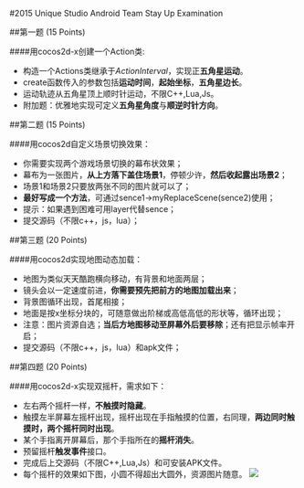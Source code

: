 #2015 Unique Studio Android Team Stay Up Examination

##第一题 (15 Points)

####用cocos2d-x创建一个Action类:

 * 构造一个Actions类继承于*ActionInterval*，实现正**五角星运动**。
 * create函数传入的参数包括**运动时间**，**起始坐标**，**五角星边长**。
 * 运动轨迹从五角星顶上顺时针运动，不限C++,Lua,Js。
 * 附加题：优雅地实现可定义**五角星角度**与**顺逆时针方向**。

##第二题 (15 Points)

####用cocos2d自定义场景切换效果：

 * 你需要实现两个游戏场景切换的幕布状效果；
 * 幕布为一张图片，**从上方落下盖住场景1**，停顿少许，**然后收起露出场景2**；
 * 场景1和场景2只要放两张不同的图片就可以了；
 * **最好写成一个方法**，可通过sence1->myReplaceScene(sence2)使用；
 * 提示：如果遇到困难可用layer代替sence；
 * 提交源码（不限c++，js，lua）；

##第三题 (20 Points)

####用cocos2d实现地图动态加载：

 * 地图为类似天天酷跑横向移动，有背景和地面两层；
 * 镜头会以一定速度前进，**你需要预先把前方的地图加载出来**；
 * 背景图循环出现，首尾相接；
 * 地面是按x坐标分块的，可随意做出阶梯或高低高低的形状等，循环出现；
 * 注意：图片资源自选；**当后方地图移动至屏幕外后要移除**；还有把显示帧率开启；
 * 提交源码（不限c++，js，lua）和apk文件；

##第四题 (20 Points)

####用cocos2d-x实现双摇杆，需求如下：

 * 左右两个摇杆一样，**不触摸时隐藏**。
 * 触摸左半屏幕左摇杆出现，摇杆出现在手指触摸的位置，右同理，**两边同时触摸时，两个摇杆同时出现**。
 * 某个手指离开屏幕后，那个手指所在的**摇杆消失**。
 * 预留摇杆**触发事件**接口。
 * 完成后上交源码（不限C++,Lua,Js）和可安装APK文件。
 * 每个摇杆的效果如下图，小圆不得超出大圆外，资源图片随意。
 ![](http://bosseveryday.qiniudn.com/www.yxkfw.com-8375.gif)
